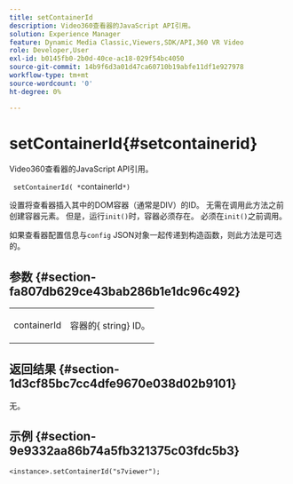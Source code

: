 ```yaml
---
title: setContainerId
description: Video360查看器的JavaScript API引用。
solution: Experience Manager
feature: Dynamic Media Classic,Viewers,SDK/API,360 VR Video
role: Developer,User
exl-id: b0145fb0-2b0d-40ce-ac18-029f54bc4050
source-git-commit: 14b9f6d3a01d47ca60710b19abfe11df1e927978
workflow-type: tm+mt
source-wordcount: '0'
ht-degree: 0%

---
```


# setContainerId{#setcontainerid}

Video360查看器的JavaScript API引用。

` setContainerId( *`containerId`*)`

设置将查看器插入其中的DOM容器（通常是DIV）的ID。 无需在调用此方法之前创建容器元素。 但是，运行`init()`时，容器必须存在。 必须在`init()`之前调用。

如果查看器配置信息与`config` JSON对象一起传递到构造函数，则此方法是可选的。

## 参数 {#section-fa807db629ce43bab286b1e1dc96c492}

<table id="table_896DFF34A68A403DB93A6D597461A573"> 
 <tbody> 
  <tr> 
   <td colname="col1"> <p> <span class="codeph"> <span class="varname"> containerId  </span> </span> </p> </td> 
   <td colname="col2"> <p> <span class="codeph"> 容器的{ </span> string} ID。 </p> </td> 
  </tr> 
 </tbody> 
</table>

## 返回结果 {#section-1d3cf85bc7cc4dfe9670e038d02b9101}

无。

## 示例 {#section-9e9332aa86b74a5fb321375c03fdc5b3}

```
<instance>.setContainerId("s7viewer");
```
